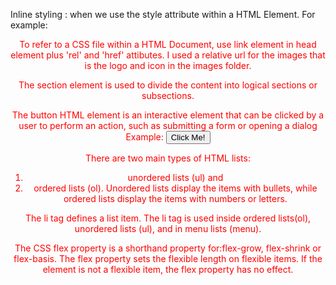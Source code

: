Inline styling : when we use the style attribute within a HTML Element.
For example:
<header style="color: #f00;">

To refer to a CSS file within a HTML Document, use link element in head element plus 'rel' and 'href' attibutes.
I used a relative url for the images that is the logo and icon in the images folder.

The section element is used to divide the content into logical sections or subsections.

The button HTML element is an interactive element that can be clicked by a user to perform an action, such as submitting a form or opening a dialog
Example: <button type="button">Click Me!</button>

There are two main types of HTML lists:
1. unordered lists (ul) and 
2. ordered lists (ol).
Unordered lists display the items with bullets, while ordered lists display the items with numbers or letters.

The li tag defines a list item.
The li tag is used inside ordered lists(ol), unordered lists (ul), and in menu lists (menu).

The CSS flex property is a shorthand property for:flex-grow, flex-shrink or flex-basis.
The flex property sets the flexible length on flexible items.
If the element is not a flexible item, the flex property has no effect.
